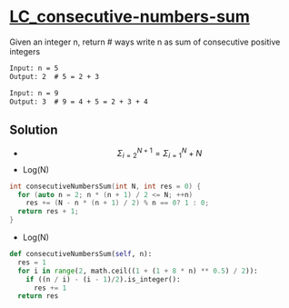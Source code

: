 # [LC_consecutive-numbers-sum](https://leetcode.com/problems/consecutive-numbers-sum)

Given an integer n, return # ways write n as sum of consecutive positive integers

```txt
Input: n = 5
Output: 2  # 5 = 2 + 3

Input: n = 9
Output: 3  # 9 = 4 + 5 = 2 + 3 + 4
```

## Solution

* $$ Σ_{i=2}^{N+1} = Σ_{i=1}^{N} + N $$
* Log(N)

```cpp
int consecutiveNumbersSum(int N, int res = 0) {
  for (auto n = 2; n * (n + 1) / 2 <= N; ++n)
    res += (N - n * (n + 1) / 2) % n == 0? 1 : 0;
  return res + 1;
}
```

* Log(N)

```py
def consecutiveNumbersSum(self, n):
  res = 1
  for i in range(2, math.ceil((1 + (1 + 8 * n) ** 0.5) / 2)):
    if ((n / i) - (i - 1)/2).is_integer():
      res += 1
  return res
```
